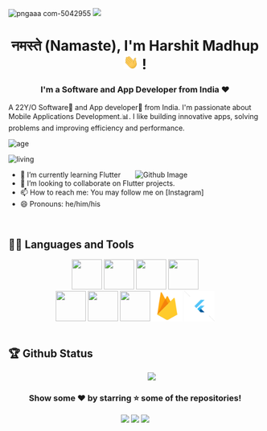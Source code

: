 ![pngaaa com-5042955](https://user-images.githubusercontent.com/72512986/130849745-114c37d7-95e4-4157-a3fb-e31e56b7daa9.png)
![](https://raw.githubusercontent.com/halfrost/halfrost/master/icons/header_.png)

<h1 align="center"> नमस्ते (Namaste), I'm Harshit Madhup <img src="https://raw.githubusercontent.com/ABSphreak/ABSphreak/master/gifs/Hi.gif" width="30px"> ! </h1>

<h3 align="center">I'm a Software and App Developer from India ❤</h3>
  
A 22Y/O Software🌈 and App developer🎯 from India. I'm passionate about Mobile Applications Development.:bar_chart:. I like building innovative apps, solving problems and improving efficiency and performance. 


![age](https://img.shields.io/badge/age-22-blue)

![living](https://img.shields.io/badge/living-Bokaro-3c9)

<img width="50%" align="right" alt="Github Image" src="https://raw.githubusercontent.com/onimur/.github/master/.resources/git-header.svg" />

- 🌱 I’m currently learning Flutter
- 👯 I’m looking to collaborate on Flutter projects.
- 📫 How to reach me: You may follow me on [Instagram]
- 😄 Pronouns: he/him/his

<br />


## 👨‍💻 Languages and Tools

<div align="center">
  


<img src="https://github.com/Subhampreet/Subhampreet/blob/master/logos/JS.png?raw=true" height="60" width="60">

<img src="https://github.com/Subhampreet/Subhampreet/blob/master/logos/css.png?raw=true" height="60" width="60">
<img src="https://github.com/Subhampreet/Subhampreet/blob/master/logos/html.png?raw=true" height="60" width="60">

<img src="https://github.com/Subhampreet/Subhampreet/blob/master/logos/JS.png?raw=true" height="60" width="60">

<br>


<img src="https://github.com/Subhampreet/Subhampreet/blob/master/logos/sql.png?raw=true" height="60" width="60">

<img src="https://github.com/Subhampreet/Subhampreet/blob/master/logos/git.png?raw=true" height="60" width="60">
<img src="https://github.com/Subhampreet/Subhampreet/blob/master/logos/vs.png?raw=true" height="60" width="60">

<img height="60" src="https://raw.githubusercontent.com/github/explore/80688e429a7d4ef2fca1e82350fe8e3517d3494d/topics/firebase/firebase.png">
<img src="https://github.com/HarshitMadhup/Readme/blob/main/flutter.png" height="60" width="60">

</div>

<br >

## 🏆 Github Status

<img  src="https://github-readme-stats.vercel.app/api?username=HarshitMadhup&show_icons=true&hide_border=true&theme=dark&count_private=true" width="45%" align="right" >


<br>

<div align="center">


### Show some ❤️ by starring ⭐ some of the repositories!


[<img src="https://img.shields.io/badge/linkedin-%230077B5.svg?&style=for-the-badge&logo=linkedin&logoColor=white">](https://www.linkedin.com/in/subhampreet-mohanty-534b9b1a9/)
[<img src="https://img.shields.io/badge/instagram-%23E4405F.svg?&style=for-the-badge&logo=instagram&logoColor=white">](https://www.instagram.com/_the.odist_/?hl=en)
[<img src="https://img.shields.io/badge/facebook-%231877F2.svg?&style=for-the-badge&logo=facebook&logoColor=white">](https://www.facebook.com/subhampreet.mohanty/)




</div>





